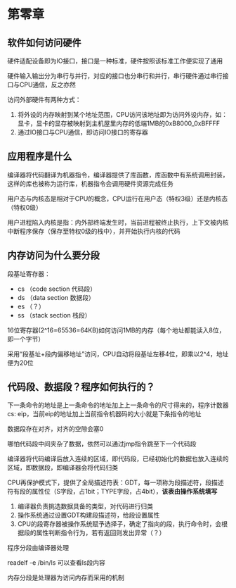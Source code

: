 # 第零章

## 软件如何访问硬件

硬件适配设备即为IO接口，接口是一种标准，硬件按照该标准工作便实现了通用

硬件输入输出分为串行与并行，对应的接口也分串行和并行，串行硬件通过串行接口与CPU通信，反之亦然

访问外部硬件有两种方式：

1. 将外设的内存映射到某个地址范围，CPU访问该地址即为访问外设内存，如：显卡，显卡的显存被映射到主机屋里内存的低端1MB的0xB8000_0xBFFFF
2. 通过IO接口与CPU通信，即访问IO接口的寄存器

## 应用程序是什么

编译器将代码翻译为机器指令，编译器提供了库函数，库函数中有系统调用封装，这样的库也被称为运行库，机器指令会调用硬件资源完成任务

用户态与内核态是相对于CPU的概念，CPU运行在用户态（特权3级）还是内核态（特权0级）

用户进程陷入内核是指：内外部终端发生时，当前进程被终止执行，上下文被内核中断程序保存（保存至特权0级的栈中），并开始执行内核的代码

## 内存访问为什么要分段

段基址寄存器：

* cs （code section 代码段）
* ds （data section 数据段）
* es （？）
* ss （stack section 栈段）

16位寄存器(2^16=65536=64KB)如何访问1MB的内存（每个地址都能读入8位，即一个字节）

采用“段基址+段内偏移地址”访问，CPU自动将段基址左移4位，即乘以2^4，地址便为20位

## 代码段、数据段？程序如何执行的？

下一条命令的地址是上一条命令的地址加上上一条命令的尺寸得来的，程序计数器cs: eip，当前eip的地址加上当前指令机器码的大小就是下条指令的地址

数据段存在对齐，对齐的空隙会塞0

哪怕代码段中间夹杂了数据，依然可以通过jmp指令跳至下一个代码段

编译器将代码编译后放入连续的区域，即代码段，已经初始化的数据也放入连续的区域，即数据段，即编译器会将代码归类

CPU再保护模式下，提供了全局描述符表：GDT，每一项称为段描述符，段描述符有段的属性位（S字段，占1bit；TYPE字段，占4bit），**该表由操作系统填写**

1. 编译器负责挑选数据具备的类型，对代码进行归类
2. 操作系统通过设置GDT构建段描述符，给段设置属性
3. CPU的段寄存器被操作系统赋予选择子，确定了指向的段，执行命令时，会根据段的属性判断指令行为，若有返回则发出异常（？）

程序分段由编译器处理

readelf -e /bin/ls 可以查看ls段内容

内存分段是处理器为访问内存而采用的机制
